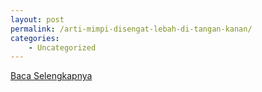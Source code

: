 ```yaml
---
layout: post
permalink: /arti-mimpi-disengat-lebah-di-tangan-kanan/
categories:
    - Uncategorized
---
```


[Baca Selengkapnya](/10)